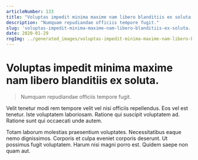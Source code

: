 ```yaml
---
articleNumber: 133
title: "Voluptas impedit minima maxime nam libero blanditiis ex soluta."
description: "Numquam repudiandae officiis tempore fugit."
slug: 'voluptas-impedit-minima-maxime-nam-libero-blanditiis-ex-soluta.'
date: 2020-01-29
rngImg: ../generated_images/voluptas-impedit-minima-maxime-nam-libero-blanditiis-ex-soluta..jpg
---
```


# Voluptas impedit minima maxime nam libero blanditiis ex soluta.

> Numquam repudiandae officiis tempore fugit.

Velit tenetur modi rem tempore velit vel nisi officiis repellendus. Eos vel est tenetur. Iste voluptatem laboriosam. Ratione qui suscipit voluptatem ad. Ratione sunt qui occaecati unde autem.
 Totam laborum molestias praesentium voluptates. Necessitatibus eaque nemo dignissimos. Corporis et culpa eveniet corporis deserunt. Ut possimus fugit voluptatem. Harum nisi magni porro est. Quidem saepe non quam aut.
